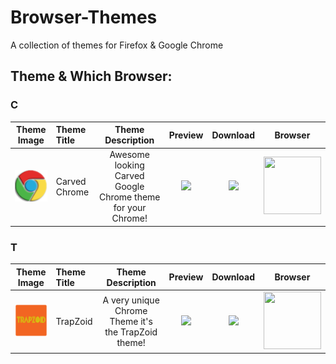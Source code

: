 # Browser-Themes
A collection of themes for Firefox &amp; Google Chrome

## Theme & Which Browser:

### C
Theme Image                   | Theme Title                  | Theme Description               | Preview             | Download              | Browser 
:------------------------: | :------------------------ | :------------------------: | :------------------------: | :------------------------: | :------------------------:
<a href='https://github.com/Technologx/Browser-Themes/tree/master/Google%20Chrome/Craved%20Chrome'><img src='https://github.com/Technologx/Browser-Themes/blob/master/Google%20Chrome/Craved%20Chrome/Carved_Chrome-icon.png?raw=true'></a>| Carved Chrome | Awesome looking Carved Google Chrome theme for your Chrome!| <img src='https://lh3.googleusercontent.com/aMvs7uyl679F-US1FRsqt2uu_y95D96CcbMKEd_jfgOD7toDezN9ghG231DFIyn2DtSXLY4Taw=s640-h400-e365-rw'> | <a href='http://adf.ly/1imS30' target='_blank'><img src='https://developer.chrome.com/webstore/images/ChromeWebStore_BadgeWBorder_v2_206x58.png'></a>| <img src='http://www.iconarchive.com/download/i61935/appicns/simplified-app/appicns-Chrome.ico' height='92px' width='92px'>

### T
Theme Image                   | Theme Title                  | Theme Description               | Preview             | Download              | Browser 
:------------------------: | :------------------------ | :------------------------: | :------------------------: | :------------------------: | :------------------------:
<a href='https://github.com/Technologx/Browser-Themes/tree/master/Google%20Chrome/TrapZoid'><img src='https://github.com/Technologx/Browser-Themes/blob/master/Google%20Chrome/TrapZoid/TrapZoid-Con.png?raw=true'></a>| TrapZoid | A very unique Chrome Theme it's the TrapZoid theme!| <img src='https://lh3.googleusercontent.com/aMvs7uyl679F-US1FRsqt2uu_y95D96CcbMKEd_jfgOD7toDezN9ghG231DFIyn2DtSXLY4Taw=s640-h400-e365-rw'> | <a href='http://adf.ly/1imSvc' target='_blank'><img src='https://developer.chrome.com/webstore/images/ChromeWebStore_BadgeWBorder_v2_206x58.png'></a>| <img src='http://www.iconarchive.com/download/i61935/appicns/simplified-app/appicns-Chrome.ico' height='92px' width='92px'>
